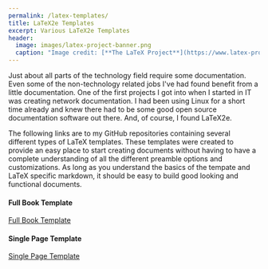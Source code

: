 ```yaml
---
permalink: /latex-templates/
title: LaTeX2e Templates
excerpt: Various LaTeX2e Templates
header:
  image: images/latex-project-banner.png
  caption: "Image credit: [**The LaTeX Project**](https://www.latex-project.org)"
---
```


Just about all parts of the technology field require some documentation.  Even some of the non-technology related jobs I've had found benefit from a little documentation.  One of the first projects I got into when I started in IT was creating network documentation.  I had been using Linux for a short time already and knew there had to be some good open source documentation software out there.  And, of course, I found LaTeX2e.  

The following links are to my GitHub repositories containing several different types of LaTeX templates.  These templates were created to provide an easy place to start creating documents without having to have a complete understanding of all the different preamble options and customizations.  As long as you understand the basics of the tempate and LaTeX specific markdown, it should be easy to build good looking and functional documents.

#### Full Book Template
[Full Book Template](https://github.com/KeyofSamuel/full_book-template)

#### Single Page Template
[Single Page Template](https://github.com/KeyofSamuel/single_page-template)
